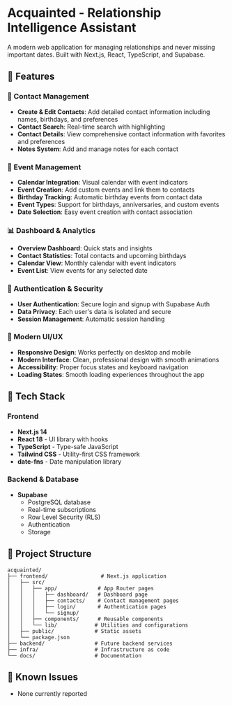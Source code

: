 # Acquainted - Relationship Intelligence Assistant

A modern web application for managing relationships and never missing important dates. Built with Next.js, React, TypeScript, and Supabase.

## 🌟 Features

### 👥 Contact Management
- **Create & Edit Contacts**: Add detailed contact information including names, birthdays, and preferences
- **Contact Search**: Real-time search with highlighting
- **Contact Details**: View comprehensive contact information with favorites and preferences
- **Notes System**: Add and manage notes for each contact

### 📅 Event Management
- **Calendar Integration**: Visual calendar with event indicators
- **Event Creation**: Add custom events and link them to contacts
- **Birthday Tracking**: Automatic birthday events from contact data
- **Event Types**: Support for birthdays, anniversaries, and custom events
- **Date Selection**: Easy event creation with contact association

### 📊 Dashboard & Analytics
- **Overview Dashboard**: Quick stats and insights
- **Contact Statistics**: Total contacts and upcoming birthdays
- **Calendar View**: Monthly calendar with event indicators
- **Event List**: View events for any selected date

### 🔐 Authentication & Security
- **User Authentication**: Secure login and signup with Supabase Auth
- **Data Privacy**: Each user's data is isolated and secure
- **Session Management**: Automatic session handling

### 🎨 Modern UI/UX
- **Responsive Design**: Works perfectly on desktop and mobile
- **Modern Interface**: Clean, professional design with smooth animations
- **Accessibility**: Proper focus states and keyboard navigation
- **Loading States**: Smooth loading experiences throughout the app

## 🚀 Tech Stack

### Frontend
- **Next.js 14**
- **React 18** - UI library with hooks
- **TypeScript** - Type-safe JavaScript
- **Tailwind CSS** - Utility-first CSS framework
- **date-fns** - Date manipulation library

### Backend & Database
- **Supabase**
  - PostgreSQL database
  - Real-time subscriptions
  - Row Level Security (RLS)
  - Authentication
  - Storage

## 📁 Project Structure

```
acquainted/
├── frontend/                 # Next.js application
│   ├── src/
│   │   ├── app/             # App Router pages
│   │   │   ├── dashboard/   # Dashboard page
│   │   │   ├── contacts/    # Contact management pages
│   │   │   ├── login/       # Authentication pages
│   │   │   └── signup/
│   │   ├── components/      # Reusable components
│   │   └── lib/            # Utilities and configurations
│   ├── public/             # Static assets
│   └── package.json
├── backend/                # Future backend services
├── infra/                  # Infrastructure as code
└── docs/                   # Documentation
```

## 🐛 Known Issues

- None currently reported

